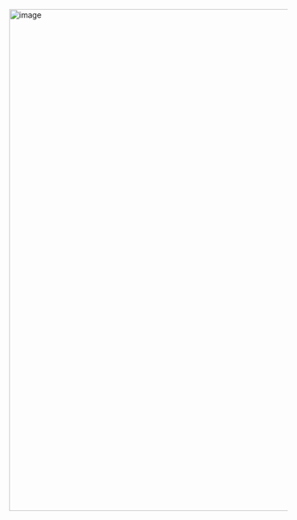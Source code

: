 <img width="1080" height="908" alt="image" src="https://github.com/user-attachments/assets/6ca8d596-89a9-467f-95b5-5e5a5033194d" />

